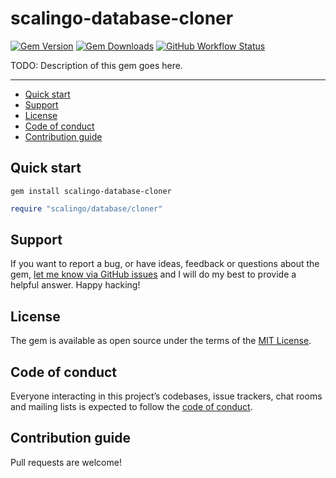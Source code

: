 # scalingo-database-cloner

[![Gem Version](https://img.shields.io/gem/v/scalingo-database-cloner)](https://rubygems.org/gems/scalingo-database-cloner)
[![Gem Downloads](https://img.shields.io/gem/dt/scalingo-database-cloner)](https://www.ruby-toolbox.com/projects/scalingo-database-cloner)
[![GitHub Workflow Status](https://img.shields.io/github/actions/workflow/status/navidemad/scalingo-database-cloner/ci.yml)](https://github.com/navidemad/scalingo-database-cloner/actions/workflows/ci.yml)

TODO: Description of this gem goes here.

---

- [Quick start](#quick-start)
- [Support](#support)
- [License](#license)
- [Code of conduct](#code-of-conduct)
- [Contribution guide](#contribution-guide)

## Quick start

```
gem install scalingo-database-cloner
```

```ruby
require "scalingo/database/cloner"
```

## Support

If you want to report a bug, or have ideas, feedback or questions about the gem, [let me know via GitHub issues](https://github.com/navidemad/scalingo-database-cloner/issues/new) and I will do my best to provide a helpful answer. Happy hacking!

## License

The gem is available as open source under the terms of the [MIT License](LICENSE.txt).

## Code of conduct

Everyone interacting in this project’s codebases, issue trackers, chat rooms and mailing lists is expected to follow the [code of conduct](CODE_OF_CONDUCT.md).

## Contribution guide

Pull requests are welcome!
